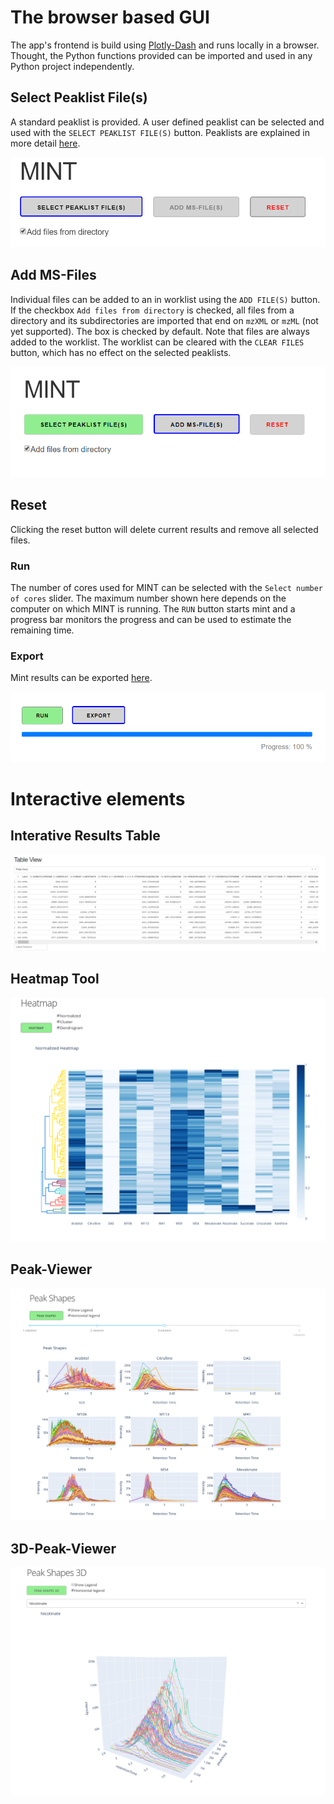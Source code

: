 # The browser based GUI
The app's frontend is build using [Plotly-Dash](https://plot.ly/dash/) and runs locally in a browser. Thought, the Python functions provided can be imported and used in any Python project independently.

## Select Peaklist File(s)
A standard peaklist is provided. A user defined peaklist can be selected and used with the `SELECT PEAKLIST FILE(S)` button. Peaklists are explained in more detail [here](index.md#peaklists).

![No files selected](./image/no-files-selected.png "No files selected")


## Add MS-Files
Individual files can be added to an in worklist using the `ADD FILE(S)` button. If the checkbox `Add files from directory` is checked, all files from a directory and its subdirectories are imported that end on `mzXML` or `mzML` (not yet supported). The box is checked by default. Note that files are always added to the worklist. The worklist can be cleared with the `CLEAR FILES` button, which has no effect on the selected peaklists.

![Peaklist-file selected](./image/peakfile-selected.png "Peaklist-file selected")


## Reset
Clicking the reset button will delete current results and remove all selected files.

### Run
The number of cores used for MINT can be selected with the `Select number of cores` slider. The maximum number shown here depends on the computer on which MINT is running. The `RUN` button starts mint and a progress bar monitors the progress and can be used to estimate the remaining time.


### Export
Mint results can be exported [here]('python.md#export').

![Ready to export results](./image/run-done-export-ready.png "Ready to export results")


# Interactive elements

## Interative Results Table
![Interactive Results Table](./image/interactive-table.png "Interactive Results Table")


## Heatmap Tool
![Demo Image](./image/mint2.png "Demo image")


## Peak-Viewer
![Demo Image](./image/mint3.png "Demo image")


## 3D-Peak-Viewer
![Demo Image](./image/mint4.png "Demo image")

